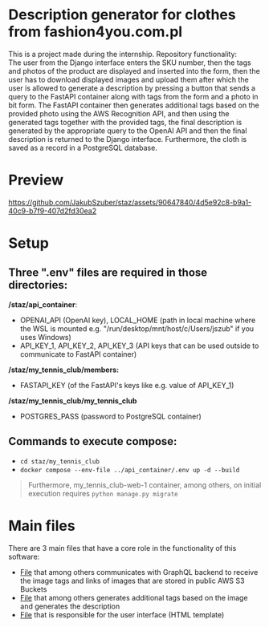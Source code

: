 # Description generator for clothes from fashion4you.com.pl

This is a project made during the internship. Repository functionality:<br>
The user from the Django interface enters the SKU number, then the tags and photos of the product are displayed and inserted into the form, then the user has to download displayed images and upload them after which the user is allowed to generate a description by pressing a button that sends a query to the FastAPI container along with tags from the form and a photo in bit form. The FastAPI container then generates additional tags based on the provided photo using the AWS Recognition API, and then using the generated tags together with the provided tags, the final description is generated by the appropriate query to the OpenAI API and then the final description is returned to the Django interface. Furthermore, the cloth is saved as a record in a PostgreSQL database.

# Preview

https://github.com/JakubSzuber/staz/assets/90647840/4d5e92c8-b9a1-40c9-b7f9-407d2fd30ea2

# Setup

## Three ".env" files are required in those directories:

**/staz/api_container**:
- OPENAI_API (OpenAI key), LOCAL_HOME (path in local machine where the WSL is mounted e.g. "/run/desktop/mnt/host/c/Users/jszub" if you uses Windows)
- API_KEY_1, API_KEY_2, API_KEY_3 (API keys that can be used outside to communicate to FastAPI container)

**/staz/my_tennis_club/members:**
- FASTAPI_KEY (of the FastAPI's keys like e.g. value of API_KEY_1)

**/staz/my_tennis_club/my_tennis_club**
- POSTGRES_PASS (password to PostgreSQL container)

## Commands to execute compose:
- `cd staz/my_tennis_club`
- `docker compose --env-file ../api_container/.env up -d --build`

> Furthermore, my_tennis_club-web-1 container, among others, on initial execution requires `python manage.py migrate`

# Main files

There are 3 main files that have a core role in the functionality of this software:
- [File](https://github.com/JakubSzuber/staz/blob/main/my_tennis_club/members/views.py) that among others communicates with GraphQL backend to receive the image tags and links of images that are stored in public AWS S3 Buckets
- [File](https://github.com/JakubSzuber/staz/blob/main/api_container/gen_description.py) that among others generates additional tags based on the image and generates the description
- [File](https://github.com/JakubSzuber/staz/blob/main/my_tennis_club/members/templates/createIt.html) that is responsible for the user interface (HTML template)
